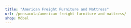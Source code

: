 ```yaml
---
title: "American Freight Furniture and Mattress"
url: /pensacola/american-freight-furniture-and-mattress/
shop: Möbel
---
```

